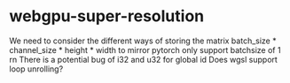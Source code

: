 # webgpu-super-resolution

We need to consider the different ways of storing the matrix
batch_size * channel_size * height * width to mirror pytorch
only support batchsize of 1 rn
There is a potential bug of i32 and u32 for global id
Does wgsl support loop unrolling?